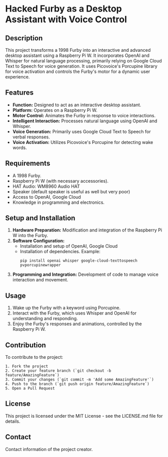 # Hacked Furby as a Desktop Assistant with Voice Control

## Description
This project transforms a 1998 Furby into an interactive and advanced desktop assistant using a Raspberry Pi W. It incorporates OpenAI and Whisper for natural language processing, primarily relying on Google Cloud Text to Speech for voice generation. It uses Picovoice's Porcupine library for voice activation and controls the Furby's motor for a dynamic user experience.

## Features
- **Function:** Designed to act as an interactive desktop assistant.
- **Platform:** Operates on a Raspberry Pi W.
- **Motor Control:** Animates the Furby in response to voice interactions.
- **Intelligent Interaction:** Processes natural language using OpenAI and Whisper.
- **Voice Generation:** Primarily uses Google Cloud Text to Speech for verbal responses.
- **Voice Activation:** Utilizes Picovoice's Porcupine for detecting wake words.

## Requirements
- A 1998 Furby.
- Raspberry Pi W (with necessary accessories).
- HAT Audio: WM8960 Audio HAT
- Speaker (default speaker is useful as well but very poor)
- Access to OpenAI, Google Cloud
- Knowledge in programming and electronics.

## Setup and Installation
1. **Hardware Preparation:** Modification and integration of the Raspberry Pi W into the Furby.
2. **Software Configuration:**
   - Installation and setup of OpenAI, Google Cloud
   - Installation of dependencies. Example:
     ```
     pip install openai whisper google-cloud-texttospeech pvporcupinewrapper
     ```
3. **Programming and Integration:** Development of code to manage voice interaction and movement.

## Usage
1. Wake up the Furby with a keyword using Porcupine.
2. Interact with the Furby, which uses Whisper and OpenAI for understanding and responding.
3. Enjoy the Furby's responses and animations, controlled by the Raspberry Pi W.

## Contribution
To contribute to the project:
```
1. Fork the project
2. Create your feature branch (`git checkout -b feature/AmazingFeature`)
3. Commit your changes (`git commit -m 'Add some AmazingFeature'`)
4. Push to the branch (`git push origin feature/AmazingFeature`)
5. Open a Pull Request
```

## License
This project is licensed under the MIT License - see the LICENSE.md file for details.

## Contact
Contact information of the project creator.

